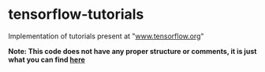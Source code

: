 # tensorflow-tutorials
Implementation of tutorials present at "www.tensorflow.org"

**Note: This code does not have any proper structure or comments, it is just what you can find [here](https://www.tensorflow.org/tutorials/keras)**
